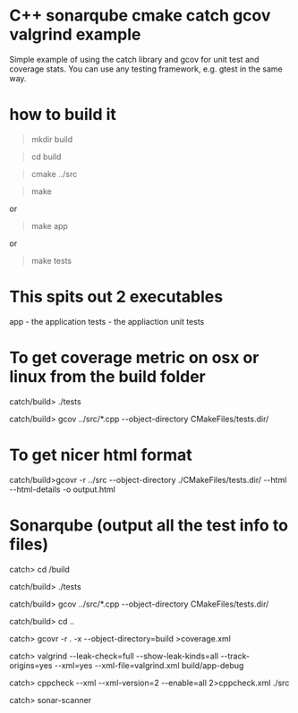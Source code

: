 # C++ sonarqube cmake catch gcov valgrind example
Simple example of using the catch library and gcov for unit test and coverage stats.
You can use any testing framework, e.g. gtest in the same way.

# how to build it
> mkdir build

> cd build

> cmake ../src

> make

or

> make app

or

> make tests

# This spits out 2 executables
app - the application
tests - the appliaction unit tests

# To get coverage metric on osx or linux from the build folder

catch/build> ./tests

catch/build> gcov ../src/*.cpp --object-directory CMakeFiles/tests.dir/

# To get nicer html format

catch/build>gcovr -r ../src --object-directory ./CMakeFiles/tests.dir/ --html --html-details -o output.html


# Sonarqube (output all the test info to files)

catch> cd /build

catch/build> ./tests

catch/build> gcov ../src/*.cpp --object-directory CMakeFiles/tests.dir/

catch/build> cd ..

catch> gcovr -r . -x --object-directory=build >coverage.xml

catch> valgrind --leak-check=full --show-leak-kinds=all --track-origins=yes --xml=yes --xml-file=valgrind.xml build/app-debug

catch> cppcheck --xml --xml-version=2 --enable=all 2>cppcheck.xml ./src

catch> sonar-scanner



